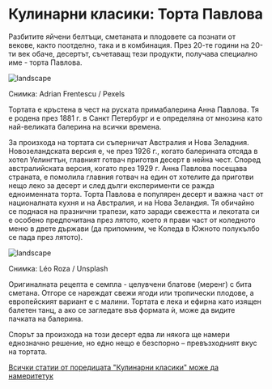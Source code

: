 # Кулинарни класики: Торта Павлова

Разбитите яйчени белтъци, сметаната и плодовете са познати от векове, както поотделно, така и в комбинация. През 20-те години на 20-ти век обаче, десертът, съчетаващ тези продукти, получава специално име - торта Павлова.

![landscape](https://images.pexels.com/photos/9124488/pexels-photo-9124488.jpeg?auto=compress&cs=tinysrgb&w=1260&h=750&dpr=1)

<p class='caption'>Снимка: Adrian Frentescu / Pexels<p>

Тортата е кръстена в чест на руската примабалерина Анна Павлова. Тя е родена през 1881 г. в Санкт Петербург и е определяна от мнозина като най-великата балерина на всички времена.

За произхода на тортата си съперничат Австралия и Нова Зеладния. Новозеландската версия е, че през 1926 г., когато балерината отсяда в хотел Уелингтън, главният готвач приготвя десерт в нейна чест. Според австралийската версия, когато през 1929 г. Анна Павлова посещава страната, е помолила главния готвач на един от хотелите да приготви нещо леко за десерт и след дълги експерименти се ражда едноименната торта. Торта Павлова е популярен десерт и важна част от националната кухня и на Австралия, и на Нова Зеландия. Тя обичайно се поднася на празнични трапези, като заради свежестта и лекотата си е особено предпочитана през лятото, което я прави част от коледното меню в двете държави (да припомним, че Коледа в Южното полукълбо се пада през лятото).

![landscape](https://images.unsplash.com/photo-1641848373324-bc744c442d5b?q=80&w=1470&auto=format&fit=crop&ixlib=rb-4.0.3&ixid=M3wxMjA3fDB8MHxwaG90by1wYWdlfHx8fGVufDB8fHx8fA%3D%3D)

<p class='caption'>Снимка: Léo Roza / Unsplash<p>

Оригиналната рецепта е семпла - целувчени блатове (меренг) с бита сметана. Отгоре се нареждат свежи ягоди или тропически плодове, а европейският вариант е с малини. Тортата е лека и ефирна като изящен балетен танц, a ако се загледате във формата ѝ, може да видите пачката на балерина.

Спорът за произхода на този десерт едва ли някога ще намери еднозначно решение, но едно нещо е безспорно – превъзходният вкус на тортата.

<span class='markdown-link'>[Всички статии от поредицата "Кулинарни класики" може да намерите<span class='markdown-here'>тук</span>](/blog-za-obshta-kultura#/articles/food-stories)</span>
